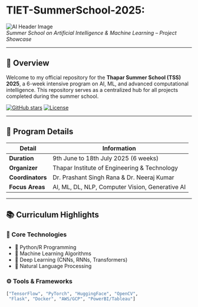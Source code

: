 # TIET-SummerSchool-2025:

![AI Header Image](https://img.freepik.com/free-vector/ai-technology-microchip-background_1017-25286.jpg)  
*Summer School on Artificial Intelligence & Machine Learning – Project Showcase*

---

## :rocket: Overview
Welcome to my official repository for the **Thapar Summer School (TSS) 2025**, a 6-week intensive program on AI, ML, and advanced computational intelligence. This repository serves as a centralized hub for all projects completed during the summer school.

[![GitHub stars](https://img.shields.io/github/stars/yourusername/TSS-2025?style=social)](https://github.com/yourusername/TSS-2025)
[![License](https://img.shields.io/badge/License-MIT-blue.svg)](https://opensource.org/licenses/MIT)

---

## :calendar: Program Details
| Detail               | Information                                      |
|----------------------|--------------------------------------------------|
| **Duration**         | 9th June to 18th July 2025 (6 weeks)            |
| **Organizer**        | Thapar Institute of Engineering & Technology    |
| **Coordinators**     | Dr. Prashant Singh Rana & Dr. Neeraj Kumar      |
| **Focus Areas**      | AI, ML, DL, NLP, Computer Vision, Generative AI |

---

## :books: Curriculum Highlights
### :triangular_flag_on_post: Core Technologies
- :snake: Python/R Programming
- :brain: Machine Learning Algorithms
- :robot: Deep Learning (CNNs, RNNs, Transformers)
- :speech_balloon: Natural Language Processing

### :gear: Tools & Frameworks
```python
["TensorFlow", "PyTorch", "HuggingFace", "OpenCV", 
 "Flask", "Docker", "AWS/GCP", "PowerBI/Tableau"]
